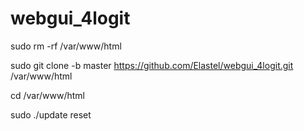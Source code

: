 # webgui_4logit
sudo rm -rf /var/www/html

sudo git clone -b master https://github.com/Elastel/webgui_4logit.git /var/www/html

cd /var/www/html

sudo ./update reset
